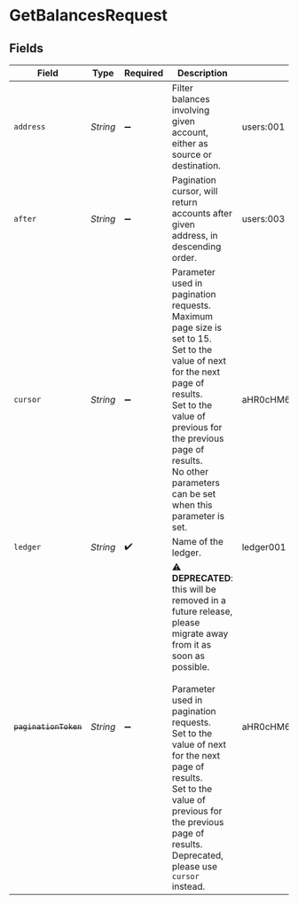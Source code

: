 # GetBalancesRequest


## Fields

| Field                                                                                                                                                                                                                                                                                                                       | Type                                                                                                                                                                                                                                                                                                                        | Required                                                                                                                                                                                                                                                                                                                    | Description                                                                                                                                                                                                                                                                                                                 | Example                                                                                                                                                                                                                                                                                                                     |
| --------------------------------------------------------------------------------------------------------------------------------------------------------------------------------------------------------------------------------------------------------------------------------------------------------------------------- | --------------------------------------------------------------------------------------------------------------------------------------------------------------------------------------------------------------------------------------------------------------------------------------------------------------------------- | --------------------------------------------------------------------------------------------------------------------------------------------------------------------------------------------------------------------------------------------------------------------------------------------------------------------------- | --------------------------------------------------------------------------------------------------------------------------------------------------------------------------------------------------------------------------------------------------------------------------------------------------------------------------- | --------------------------------------------------------------------------------------------------------------------------------------------------------------------------------------------------------------------------------------------------------------------------------------------------------------------------- |
| `address`                                                                                                                                                                                                                                                                                                                   | *String*                                                                                                                                                                                                                                                                                                                    | :heavy_minus_sign:                                                                                                                                                                                                                                                                                                          | Filter balances involving given account, either as source or destination.                                                                                                                                                                                                                                                   | users:001                                                                                                                                                                                                                                                                                                                   |
| `after`                                                                                                                                                                                                                                                                                                                     | *String*                                                                                                                                                                                                                                                                                                                    | :heavy_minus_sign:                                                                                                                                                                                                                                                                                                          | Pagination cursor, will return accounts after given address, in descending order.                                                                                                                                                                                                                                           | users:003                                                                                                                                                                                                                                                                                                                   |
| `cursor`                                                                                                                                                                                                                                                                                                                    | *String*                                                                                                                                                                                                                                                                                                                    | :heavy_minus_sign:                                                                                                                                                                                                                                                                                                          | Parameter used in pagination requests. Maximum page size is set to 15.<br/>Set to the value of next for the next page of results.<br/>Set to the value of previous for the previous page of results.<br/>No other parameters can be set when this parameter is set.<br/>                                                    | aHR0cHM6Ly9nLnBhZ2UvTmVrby1SYW1lbj9zaGFyZQ==                                                                                                                                                                                                                                                                                |
| `ledger`                                                                                                                                                                                                                                                                                                                    | *String*                                                                                                                                                                                                                                                                                                                    | :heavy_check_mark:                                                                                                                                                                                                                                                                                                          | Name of the ledger.                                                                                                                                                                                                                                                                                                         | ledger001                                                                                                                                                                                                                                                                                                                   |
| ~~`paginationToken`~~                                                                                                                                                                                                                                                                                                       | *String*                                                                                                                                                                                                                                                                                                                    | :heavy_minus_sign:                                                                                                                                                                                                                                                                                                          | :warning: **DEPRECATED**: this will be removed in a future release, please migrate away from it as soon as possible.<br/><br/>Parameter used in pagination requests.<br/>Set to the value of next for the next page of results.<br/>Set to the value of previous for the previous page of results.<br/>Deprecated, please use `cursor` instead. | aHR0cHM6Ly9nLnBhZ2UvTmVrby1SYW1lbj9zaGFyZQ==                                                                                                                                                                                                                                                                                |